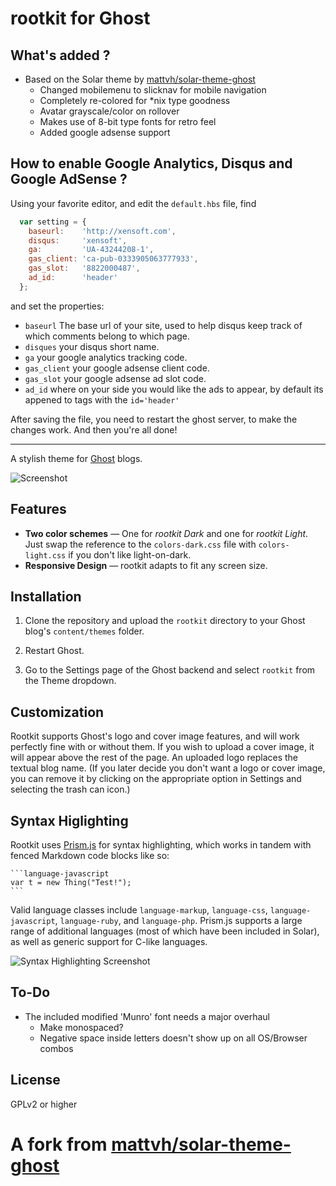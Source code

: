 rootkit for Ghost
=====================

What's added ?
--------

* Based on the Solar theme by [mattvh/solar-theme-ghost](https://github.com/mattvh/solar-theme-ghost)
    * Changed mobilemenu to slicknav for mobile navigation
    * Completely re-colored for \*nix type goodness
    * Avatar grayscale/color on rollover
    * Makes use of 8-bit type fonts for retro feel
    * Added google adsense support

How to enable Google Analytics, Disqus and Google AdSense ?
--------

Using your favorite editor, and edit the `default.hbs` file, find

```javascript
  var setting = {
    baseurl:    'http://xensoft.com',
    disqus:     'xensoft',
    ga:         'UA-43244208-1',
    gas_client: 'ca-pub-0333905063777933',
    gas_slot:   '8822000487',
    ad_id:      'header' 
  };
```

and set the properties:
- `baseurl` The base url of your site, used to help disqus keep track of which comments belong to which page.
- `disques`  your disqus short name.
- `ga` your google analytics tracking code.
- `gas_client` your google adsense client code.
- `gas_slot` your google adsense ad slot code.
- `ad_id` where on your side you would like the ads to appear, by default its appened to tags with the `id='header'`

After saving the file, you need to restart the ghost server, to make the changes work. And then you're all done!

----

A stylish theme for [Ghost](http://ghost.org/) blogs.

![Screenshot](http://imgur.com/R423ALS.png)


Features
--------

* **Two color schemes** — One for _rootkit Dark_ and one for _rootkit Light_. Just swap the reference to the `colors-dark.css` file with `colors-light.css` if you don't like light-on-dark.
* **Responsive Design** — rootkit adapts to fit any screen size.


Installation
------------

1. Clone the repository and upload the `rootkit` directory to your Ghost blog's `content/themes` folder.

2. Restart Ghost.

3. Go to the Settings page of the Ghost backend and select `rootkit` from the Theme dropdown.


Customization
-------------

Rootkit supports Ghost's logo and cover image features, and will work perfectly fine with or without them. If you wish to upload a cover image, it will appear above the rest of the page. An uploaded logo replaces the textual blog name. (If you later decide you don't want a logo or cover image, you can remove it by clicking on the appropriate option in Settings and selecting the trash can icon.)


Syntax Higlighting
------------------

Rootkit uses [Prism.js](http://prismjs.com) for syntax highlighting, which works in tandem with fenced Markdown code blocks like so:

	```language-javascript
	var t = new Thing("Test!");
	```

Valid language classes include `language-markup`, `language-css`, `language-javascript`, `language-ruby`, and `language-php`. Prism.js supports a large range of additional languages (most of which have been included in Solar), as well as generic support for C-like languages.

![Syntax Highlighting Screenshot](http://imgur.com/R33amb3.png)


To-Do
-----

* The included modified 'Munro' font needs a major overhaul
    * Make monospaced?
    * Negative space inside letters doesn't show up on all OS/Browser combos


License
-------

GPLv2 or higher

# A fork from [mattvh/solar-theme-ghost](https://github.com/mattvh/solar-theme-ghost)
